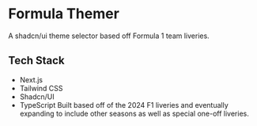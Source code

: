 # Formula Themer

A shadcn/ui theme selector based off Formula 1 team liveries.

## Tech Stack

- Next.js
- Tailwind CSS
- Shadcn/UI
- TypeScript
  Built based off of the 2024 F1 liveries and eventually expanding to include other seasons as well as special one-off liveries.
